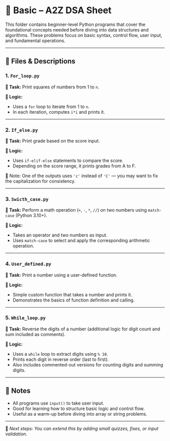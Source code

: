 # 🧱 Basic – A2Z DSA Sheet

This folder contains beginner-level Python programs that cover the foundational concepts needed before diving into data structures and algorithms. These problems focus on basic syntax, control flow, user input, and fundamental operations.

---

## 📄 Files & Descriptions

### 1. `For_loop.py`
**🔹 Task:** Print squares of numbers from 1 to `n`.

**🧠 Logic:**
- Uses a `for` loop to iterate from 1 to `n`.
- In each iteration, computes `i*i` and prints it.

---

### 2. `If_else.py`
**🔹 Task:** Print grade based on the score input.

**🧠 Logic:**
- Uses `if-elif-else` statements to compare the score.
- Depending on the score range, it prints grades from A to F.

📝 Note: One of the outputs uses `'c'` instead of `'C'` — you may want to fix the capitalization for consistency.

---

### 3. `Swicth_case.py`
**🔹 Task:** Perform a math operation (`+`, `-`, `*`, `//`) on two numbers using `match-case` (Python 3.10+).

**🧠 Logic:**
- Takes an operator and two numbers as input.
- Uses `match-case` to select and apply the corresponding arithmetic operation.

---

### 4. `User_defined.py`
**🔹 Task:** Print a number using a user-defined function.

**🧠 Logic:**
- Simple custom function that takes a number and prints it.
- Demonstrates the basics of function definition and calling.

---

### 5. `While_loop.py`
**🔹 Task:** Reverse the digits of a number (additional logic for digit count and sum included as comments).

**🧠 Logic:**
- Uses a `while` loop to extract digits using `% 10`.
- Prints each digit in reverse order (last to first).
- Also includes commented-out versions for counting digits and summing digits.

---

## 🚀 Notes

- All programs use `input()` to take user input.
- Good for learning how to structure basic logic and control flow.
- Useful as a warm-up before diving into array or string problems.

---

📁 _Next steps: You can extend this by adding small quizzes, fixes, or input validation._

